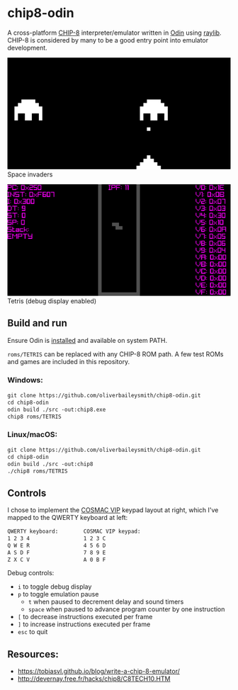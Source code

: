# chip8-odin
A cross-platform [CHIP-8](https://en.wikipedia.org/wiki/CHIP-8) interpreter/emulator written in [Odin](https://odin-lang.org/) using [raylib](https://www.raylib.com/). CHIP-8 is considered by many to be a good entry point into emulator development.

![chip8-odin invaders screenshot](./gallery/chip8-odin-invaders.png)
Space invaders

![chip8-odin tetris screenshot](./gallery/chip8-odin-tetris.png)
Tetris (debug display enabled)

## Build and run
Ensure Odin is [installed](https://odin-lang.org/docs/install/) and available on system PATH.

`roms/TETRIS` can be replaced with any CHIP-8 ROM path. A few test ROMs and games are included in this repository.

### Windows:
```
git clone https://github.com/oliverbaileysmith/chip8-odin.git
cd chip8-odin
odin build ./src -out:chip8.exe
chip8 roms/TETRIS
```
### Linux/macOS:
```
git clone https://github.com/oliverbaileysmith/chip8-odin.git
cd chip8-odin
odin build ./src -out:chip8
./chip8 roms/TETRIS
```

## Controls
I chose to implement the [COSMAC VIP](https://en.wikipedia.org/wiki/COSMAC_VIP) keypad layout at right, which I've mapped to the QWERTY keyboard at left:
```
QWERTY keyboard:        COSMAC VIP keypad:
1 2 3 4                 1 2 3 C
Q W E R                 4 5 6 D
A S D F                 7 8 9 E
Z X C V                 A 0 B F
```

Debug controls:
- `i` to toggle debug display
- `p` to toggle emulation pause
	 - `t` when paused to decrement delay and sound timers
	 - `space` when paused to advance program counter by one instruction
 - `[` to decrease instructions executed per frame
 - `]` to increase instructions executed per frame
 - `esc` to quit

## Resources:
- https://tobiasvl.github.io/blog/write-a-chip-8-emulator/
- http://devernay.free.fr/hacks/chip8/C8TECH10.HTM

